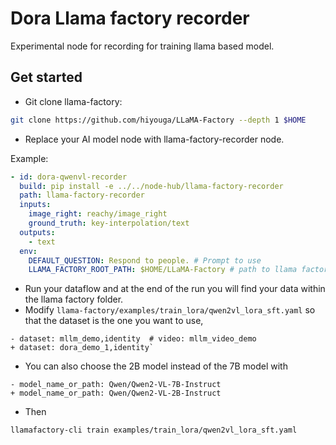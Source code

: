 # Dora Llama factory recorder

Experimental node for recording for training llama based model.

## Get started

- Git clone llama-factory:

```bash
git clone https://github.com/hiyouga/LLaMA-Factory --depth 1 $HOME
```

- Replace your AI model node with llama-factory-recorder node.

Example:

```yaml
- id: dora-qwenvl-recorder
  build: pip install -e ../../node-hub/llama-factory-recorder
  path: llama-factory-recorder
  inputs:
    image_right: reachy/image_right
    ground_truth: key-interpolation/text
  outputs:
    - text
  env:
    DEFAULT_QUESTION: Respond to people. # Prompt to use
    LLAMA_FACTORY_ROOT_PATH: $HOME/LLaMA-Factory # path to llama factory
```

- Run your dataflow and at the end of the run you will find your data within the llama factory folder.
- Modify `llama-factory/examples/train_lora/qwen2vl_lora_sft.yaml` so that the dataset is the one you want to use,

```yaml,diff
- dataset: mllm_demo,identity  # video: mllm_video_demo
+ dataset: dora_demo_1,identity`
```

- You can also choose the 2B model instead of the 7B model with

```yaml,diff
- model_name_or_path: Qwen/Qwen2-VL-7B-Instruct
+ model_name_or_path: Qwen/Qwen2-VL-2B-Instruct
```

- Then

```bash
llamafactory-cli train examples/train_lora/qwen2vl_lora_sft.yaml
```
